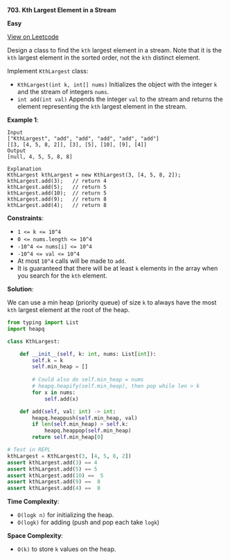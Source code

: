 **703. Kth Largest Element in a Stream**

**Easy**

[View on Leetcode](https://leetcode.com/problems/kth-largest-element-in-a-stream/)

Design a class to find the `kth` largest element in a stream. Note that it is the `kth` largest element in the sorted order, not the `kth` distinct element.

Implement `KthLargest` class:

- `KthLargest(int k, int[] nums)` Initializes the object with the integer `k` and the stream of integers `nums`.
- `int add(int val)` Appends the integer `val` to the stream and returns the element representing the `kth` largest element in the stream.

**Example 1**:

>
    Input
    ["KthLargest", "add", "add", "add", "add", "add"]
    [[3, [4, 5, 8, 2]], [3], [5], [10], [9], [4]]
    Output
    [null, 4, 5, 5, 8, 8]

    Explanation
    KthLargest kthLargest = new KthLargest(3, [4, 5, 8, 2]);
    kthLargest.add(3);   // return 4
    kthLargest.add(5);   // return 5
    kthLargest.add(10);  // return 5
    kthLargest.add(9);   // return 8
    kthLargest.add(4);   // return 8

**Constraints**:

- `1 <= k <= 10^4`
- `0 <= nums.length <= 10^4`
- `-10^4 <= nums[i] <= 10^4`
- `-10^4 <= val <= 10^4`
- At most `10^4` calls will be made to `add`.
- It is guaranteed that there will be at least `k` elements in the array when you search for the `kth` element.

**Solution**:

We can use a min heap (priority queue) of size `k` to always have the most `kth` largest element at the root of the heap.

```python
from typing import List
import heapq

class KthLargest:

    def __init__(self, k: int, nums: List[int]):
        self.k = k
        self.min_heap = []
        
        # Could also do self.min_heap = nums
        # heapq.heapify(self.min_heap), then pop while len > k
        for x in nums:
            self.add(x)

    def add(self, val: int) -> int:
        heapq.heappush(self.min_heap, val)
        if len(self.min_heap) > self.k:
            heapq.heappop(self.min_heap)
        return self.min_heap[0]

# Test in REPL
kthLargest = KthLargest(3, [4, 5, 8, 2])
assert kthLargest.add(3) == 4
assert kthLargest.add(5) == 5
assert kthLargest.add(10) ==  5
assert kthLargest.add(9) ==  8
assert kthLargest.add(4) ==  8
```

**Time Complexity**:

- `O(logk n)` for initializing the heap.
- `O(logk)` for adding (push and pop each take `logk`)

**Space Complexity**:

- `O(k)` to store `k` values on the heap.
